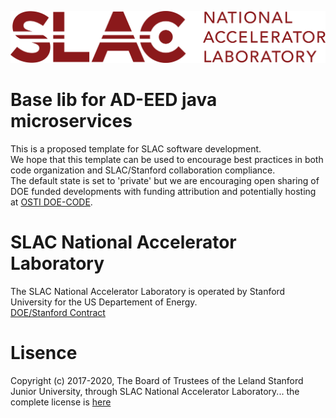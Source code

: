 ![logo](./logos/SLAC-lab-hires.png)
# Base lib for AD-EED java microservices

This is a proposed template for SLAC software development.  
We hope that this template can be used to encourage best practices in both code organization and SLAC/Stanford collaboration compliance.  
The default state is set to 'private' but we are encouraging open sharing of DOE funded developments with funding attribution and potentially hosting at [OSTI DOE-CODE](https://www.osti.gov/doecode/).  

# SLAC National Accelerator Laboratory
The SLAC National Accelerator Laboratory is operated by Stanford University for the US Departement of Energy.  
[DOE/Stanford Contract](https://legal.slac.stanford.edu/sites/default/files/Conformed%20Prime%20Contract%20DE-AC02-76SF00515%20as%20of%202022.10.01.pdf)

# Lisence

Copyright (c) 2017-2020, The Board of Trustees of the Leland Stanford Junior University, through SLAC National Accelerator Laboratory... the complete license is [here](LICENSE.md)  




